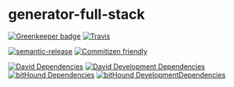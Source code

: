 # generator-full-stack

[![Greenkeeper badge](https://badges.greenkeeper.io/saiichihashimoto/generator-full-stack.svg)](https://greenkeeper.io/)
[![Travis](https://img.shields.io/travis/saiichihashimoto/generator-full-stack/master.svg?style=flat-square&maxAge=86400)](https://travis-ci.org/saiichihashimoto/generator-full-stack)

[![semantic-release](https://img.shields.io/badge/%20%20%F0%9F%93%A6%F0%9F%9A%80-semantic--release-e10079.svg?style=flat-square)](https://github.com/semantic-release/semantic-release)
[![Commitizen friendly](https://img.shields.io/badge/commitizen-friendly-brightgreen.svg?style=flat-square&maxAge=86400)](http://commitizen.github.io/cz-cli/)

[![David Dependencies](https://img.shields.io/david/saiichihashimoto/generator-full-stack.svg?style=flat-square&maxAge=86400)](https://david-dm.org/saiichihashimoto/generator-full-stack)
[![David Development Dependencies](https://img.shields.io/david/dev/saiichihashimoto/generator-full-stack.svg?style=flat-square&maxAge=86400)](https://david-dm.org/saiichihashimoto/generator-full-stack?type=dev)
[![bitHound Dependencies](https://img.shields.io/bithound/dependencies/github/saiichihashimoto/generator-full-stack.svg?style=flat-square&maxAge=86400)](https://www.bithound.io/github/saiichihashimoto/generator-full-stack/master/dependencies/npm)
[![bitHound DevelopmentDependencies](https://img.shields.io/bithound/devDependencies/github/saiichihashimoto/generator-full-stack.svg?style=flat-square&maxAge=86400)](https://www.bithound.io/github/saiichihashimoto/generator-full-stack/master/dependencies/npm)
